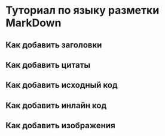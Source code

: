 # Туториал по языку разметки MarkDown

## Как добавить заголовки

## Как добавить цитаты

## Как добавить исходный код

## Как добавить инлайн код

## Как добавить изображения
